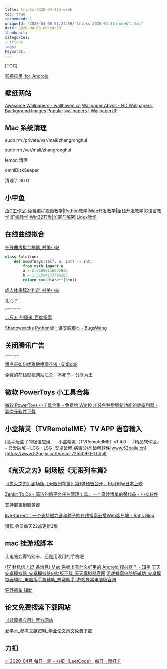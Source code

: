 ```yaml
---
title: tricks-2020-04-2th-week
toc: true
recommend: 1
uniqueId: '2020-04-08 01:24:59/"tricks-2020-04-2th-week".html'
date: 2020-04-08 09:24:59
thumbnail:
categories:
- tricks
tags:
keywords:
---
```


[TOC]

<!--more-->

[影视应用_for_Android](https://www.lanzous.com/b0f19dneb)

## 壁纸网站

[Awesome Wallpapers - wallhaven.cc](https://wallhaven.cc/)
[Wallpaper Abyss - HD Wallpapers, Background Images](https://wall.alphacoders.com/)
[Popular wallpapers | WallpaperUP](https://www.wallpaperup.com/)



## Mac 系统清理

sudo rm /private/var/mail/zhangronghui

sudo rm /var/mail/zhangronghui

lemon 清理

omniDiskSeeper



清理了 30 G



## 小甲鱼

[鱼C工作室-免费编程视频教学|Python教学|Web开发教学|全栈开发教学|C语言教学|汇编教学|Win32开发|加密与解密|Linux教学](https://ilovefishc.com/)

## 在线曲线拟合

[在线曲线拟合神器_村美小站](http://www.qinms.com/webapp/curvefit/cf.aspx)

```python
class Solution:
    def numOfWays(self, n: int) -> int:
        from math import e
        a = 2.61680116075935
        b = 1.51594273796265
        return round(a*e**(b*n))
```



[成人体重标准判定_村美小站](http://www.qinms.com/webapp/bmi/index.aspx)

扎心了

<img src="https://i.loli.net/2020/04/12/WRtNkZqEmxLDaiM.png" alt="WRtNkZqEmxLDaiM" style="zoom: 33%;" />

[二尺五 的厘米_百度搜索](https://www.baidu.com/s?wd=%E4%BA%8C%E5%B0%BA%E4%BA%94+%E7%9A%84%E5%8E%98%E7%B1%B3&rsv_spt=1&rsv_iqid=0xa5990e010000b1d4&issp=1&f=8&rsv_bp=1&rsv_idx=2&ie=utf-8&rqlang=&tn=baiduhome_pg&ch=&rsv_enter=1&rsv_dl=ib&inputT=625)



[Shadowsocks Python版一键安装脚本 - BugsWang](http://www.bugs.wang/74.html)



## 关闭腾讯广告

<img src="https://i.loli.net/2020/04/12/ePRlobgLuy3rOB4.jpg" alt="ePRlobgLuy3rOB4" style="zoom:33%;" />



[程序员如何优雅地挣零花钱 · GitBook](http://r.ftqq.com/howto-make-more-money/)



[免费的在线影视网站汇总 - 不死鸟 - 分享为王](https://hao.su/531/)

## 微软 PowerToys 小工具合集

[微软 PowerToys 小工具合集 - 免费给 Win10 加装各种增强新功能的效率利器 - 异次元软件下载](https://www.iplaysoft.com/powertoys.html)

## 小盒精灵（TVRemoteIME）TV APP 语音输入

[高手玩盒子的极佳应用----小盒精灵（TVRemoteIME）v1.4.0 - 『精品软件区』 - 吾爱破解 - LCG - LSG |安卓破解|病毒分析|破解软件|www.52pojie.cn](https://www.52pojie.cn/thread-725509-1-1.html)



## 《鬼灭之刃》剧场版《无限列车篇》

[《鬼灭之刃》剧场版《无限列车篇》第1弹预告公开，10月16号日本上映](http://acg17.com/56301.html)



[Zenkit To Do - 简洁的跨平台任务管理工具，一个奇妙清单的替代品 - 小众软件](https://www.appinn.com/zenkit-to-do/)



支持部署到服务器

[live-torrent：一个支持磁力链和种子的在线搜索云播Web客户端 - Rat's Blog](https://www.moerats.com/archives/1027/?hao.su)





猎狐
会员每天22点更新2集



## mac 挂游戏脚本

让电脑变得特别卡，还是用没用的手机吧

[(17 封私信 / 27 条消息) Mac 系统上有什么好用的 Android 模拟器？ - 知乎](https://www.zhihu.com/question/24404260)
[天天安卓模拟器_安卓模拟器电脑版下载_天天模拟器官网](http://www.ttmnq.com/)
[游戏蜂窝电脑版辅助_安卓模拟器辅助_电脑版手游辅助_蜂窝助手-游戏蜂窝电脑版官网](http://pc.ifengwoo.com/?qudao=market15)

[狂野飙车 辅助](https://www.lanzous.com/b0nbq8tc)

## 论文免费搜索下载网站

[《计算机应用》官方网站](http://www.joca.cn/CN/volumn/home.shtml)

[爱学术_参考文献资料_毕业论文范文免费下载](https://www.ixueshu.com/)



## 力扣

[✅ 2020-04月 每日一题 - 力扣（LeetCode）](https://leetcode-cn.com/problemset/2020-04/)
[每日一题打卡](http://group.ojeveryday.com/#/check)
